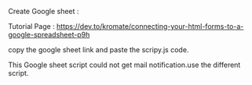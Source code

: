 Create Google sheet :


Tutorial Page : https://dev.to/kromate/connecting-your-html-forms-to-a-google-spreadsheet-p9h


copy the google sheet link and paste the scripy.js code.


This Google sheet script could not get mail notification.use the different script.
